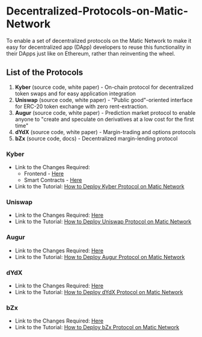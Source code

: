# Decentralized-Protocols-on-Matic-Network
To enable a set of decentralized protocols on the Matic Network to make it easy for decentralized app (DApp) developers to reuse this functionality in their DApps just like on Ethereum, rather than reinventing the wheel.

## List of the Protocols

1. **Kyber** (source code, white paper) - On-chain protocol for decentralized token swaps and for easy application integration
2. **Uniswap** (source code, white paper) - "Public good"-oriented interface for ERC-20 token exchange with zero rent-extraction.
3. **Augur** (source code, white paper) - Prediction market protocol to enable anyone to "create and speculate on derivatives at a low cost for the first time"
4. **dYdX** (source code, white paper) - Margin-trading and options protocols
5. **bZx** (source code, docs) - Decentralized margin-lending protocol

### Kyber

* Link to the Changes Required: 
	- Frontend - [Here](https://github.com/Trellis-Lab/KyberSwap/commit/ea7844120f699f88b34b3c52b85c5f54aad2fe0a)
	- Smart Contracts - [Here](https://github.com/Trellis-Lab/workshop/commit/3504c5d998c943cf7b610f94649b593286d0e5b8)
* Link to the Tutorial: [How to Deploy Kyber Protocol on Matic Network]()

### Uniswap

* Link to the Changes Required: [Here](https://github.com/Trellis-Lab/uniswap-frontend/commit/bbc5d7f506facc16b5b85eaeada2f811688fbb5e)
* Link to the Tutorial: [How to Deploy Uniswap Protocol on Matic Network](https://medium.com/trellis-lab/deploying-uniswap-on-matic-network-8ec1493a5c82)

### Augur

* Link to the Changes Required: [Here]()
* Link to the Tutorial: [How to Deploy Augur Protocol on Matic Network]()

### dYdX

* Link to the Changes Required: [Here](https://github.com/Trellis-Lab/solo/commit/cc58ec5cd0ec5727a13dea139c5ac6e031d40f7b)
* Link to the Tutorial: [How to Deploy dYdX Protocol on Matic Network]()

### bZx

* Link to the Changes Required: [Here](https://github.com/bZxNetwork/bZx-monorepo/compare/development...Trellis-Lab:development)
* Link to the Tutorial: [How to Deploy bZx Protocol on Matic Network]()


